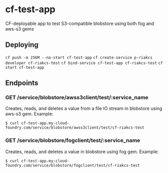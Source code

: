 # cf-test-app
CF-deployable app to test S3-compatible blobstore using both fog and aws-s3 gems

## Deploying
`cf push -m 256M --no-start cf-test-app`
`cf create-service p-riakcs developer cf-riakcs-test`
`cf bind-service cf-test-app cf-riakcs-test`
`cf start cf-test-app`


## Endpoints

### GET /service/blobstore/awss3client/test/:service_name
Creates, reads, and deletes a value from a file IO stream in blobstore using aws-s3 gem.  Example:

    $ curl cf-test-app.my-cloud-foundry.com/service/blobstore/awss3client/test/cf-riakcs-test

### GET /service/blobstore/fogclient/test/:service_name
Creates, reads, and deletes a value in blobstore using fog gem.  Example:

    $ curl cf-test-app.my-cloud-foundry.com/service/blobstore/fogclient/test/cf-riakcs-test
